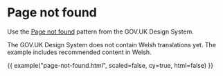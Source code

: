 # Page not found

Use the [Page not found](https://design-system.service.gov.uk/patterns/page-not-found-pages/) pattern from the GOV.UK Design System.

The GOV.UK Design System does not contain Welsh translations yet. The example includes recommended content in Welsh.

{{ example("page-not-found.html", scaled=false, cy=true, html=false) }}
